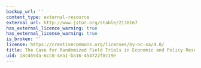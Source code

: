 ```yaml
---
backup_url: ''
content_type: external-resource
external_url: http://www.jstor.org/stable/2138167
has_external_licence_warning: true
has_external_license_warning: true
is_broken: ''
license: https://creativecommons.org/licenses/by-nc-sa/4.0/
title: The Case for Randomized Field Trials in Economic and Policy Research
uid: 18c459da-6cc0-4ea1-ba16-454722f8c19e
---
```

